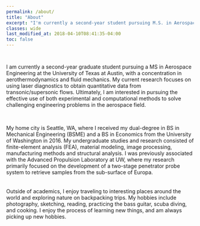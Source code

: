 ```yaml
---
permalink: /about/
title: "About"
excerpt: "I'm currently a second-year student pursuing M.S. in Aerospace Engineering at the University of Texas at Austin."
classes: wide
last_modified_at: 2018-04-10T08:41:35-04:00
toc: false
---
```


<figure style="width: 500px" class="align-center">
  <img src="{{ site.url }}{{ site.baseurl }}/assets/images/profile-photo.jpg" alt="">
</figure>

<figure style="width: 100px" class="align-left">
  <img src="{{ site.url }}{{ site.baseurl }}/assets/images/UTseal.svg" alt="">
</figure>
I am currently a second-year graduate student pursuing a MS in Aerospace Engineering at the University of Texas at Austin, with a concentration in aerothermodynamics and fluid mechanics. My current research focuses on using laser diagnostics to obtain quantitative data from transonic/supersonic flows. Ultimately, I am interested in pursuing the effective use of both experimental and computational methods to solve challenging engineering problems in the aerospace field.
<br/>
<br/>
<figure style="width: 100px" class="align-left">
  <img src="{{ site.url }}{{ site.baseurl }}/assets/images/UWseal.svg" alt="">
</figure>
My home city is Seattle, WA, where I received my dual-degree in BS in Mechanical Engineering (BSME) and a BS in Economics from the University of Washington in 2016. My undergraduate studies and research consisted of finite-element analysis (FEA), material modeling, image processing, manufacturing methods and structural analysis. I was previously associated with the Advanced Propulsion Laboratory at UW, where my research primarily focused on the development of a two-stage penetrator probe system to retrieve samples from the sub-surface of Europa.
<br/>
<br/>
<br/>
Outside of academics, I enjoy traveling to interesting places around the world and exploring nature on backpacking trips. My hobbies include photography, sketching, reading, practicing the bass guitar, scuba diving, and cooking. I enjoy the process of learning new things, and am always picking up new hobbies.
